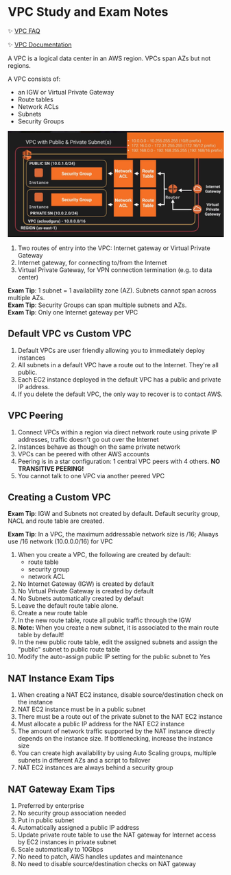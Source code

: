 # VPC Study and Exam Notes

:sparkles: [VPC FAQ](https://aws.amazon.com/vpc/faqs/)

:sparkles: [VPC Documentation](https://aws.amazon.com/documentation/vpc/)

A VPC is a logical data center in an AWS region.  VPCs span AZs but not regions.  

A VPC consists of:
  - an IGW or Virtual Private Gateway
  - Route tables
  - Network ACLs
  - Subnets
  - Security Groups


![VPC Basic Diagram](https://github.com/MathewT/aws-certified-developer/blob/master/VPC/vpc-basic-diagram.JPG)

1. Two routes of entry into the VPC:  Internet gateway or Virtual Private Gateway
1. Internet gateway, for connecting to/from the Internet
1. Virtual Private Gateway, for VPN connection termination (e.g. to data center)



**Exam Tip**: 1 subnet = 1 availability zone (AZ).  Subnets cannot span across multiple AZs.  
**Exam Tip**: Security Groups can span multiple subnets and AZs.  
**Exam Tip**: Only one Internet gateway per VPC

## Default VPC vs Custom VPC

1. Default VPCs are user friendly allowing you to immediately deploy instances
1. All subnets in a default VPC have a route out to the Internet.  They're all public.
1. Each EC2 instance deployed in the default VPC has a public and private IP address.
1. If you delete the default VPC, the only way to recover is to contact AWS.

## VPC Peering
1. Connect VPCs within a region via direct network route using private IP addresses, traffic doesn't go out over the Internet
1. Instances behave as though on the same private network
1. VPCs can be peered with other AWS accounts
1. Peering is in a star configuration: 1 central VPC peers with 4 others.  **NO TRANSITIVE PEERING!**  
1. You cannot talk to one VPC via another peered VPC


## Creating a Custom VPC

**Exam Tip**: IGW and Subnets not created by default.   Default security group, NACL and route table are created.

**Exam Tip**: In a VPC, the maximum addressable network size is /16; Always use /16 network (10.0.0.0/16) for VPC

1. When you create a VPC, the following are created by default:
    - route table
    - security group
    - network ACL
1. No Internet Gateway (IGW) is created by default
1. No Virtual Private Gateway is created by default
1. No Subnets automatically created by default
1. Leave the default route table alone.
1. Create a new route table
1. In the new route table, route all public traffic through the IGW
1. **Note:**  When you create a new subnet, it is associated to the main route table by default!
1. In the new public route table, edit the assigned subnets and assign the "public" subnet to public 
route table
1. Modify the auto-assign public IP setting for the public subnet to Yes

## NAT Instance Exam Tips

1. When creating a NAT EC2 instance, disable source/destination check on the instance
1. NAT EC2 instance must be in a public subnet
1. There must be a route out of the private subnet to the NAT EC2 instance
1. Must allocate a public IP address for the NAT EC2 instance
1. The amount of network traffic supported by the NAT instance directly depends on the instance size. If bottlenecking, increase the instance size
1. You can create high availability by using Auto Scaling groups, multiple subnets in different AZs and a script to failover
1. NAT EC2 instances are always behind a security group


## NAT Gateway Exam Tips
1. Preferred by enterprise
1. No security group association needed
1. Put in public subnet
1. Automatically assigned a public IP address
1. Update private route table to use the NAT gateway for Internet access by EC2 instances in private subnet
1. Scale automatically to 10Gbps
1. No need to patch, AWS handles updates and maintenance
1. No need to disable source/destination checks on NAT gateway


